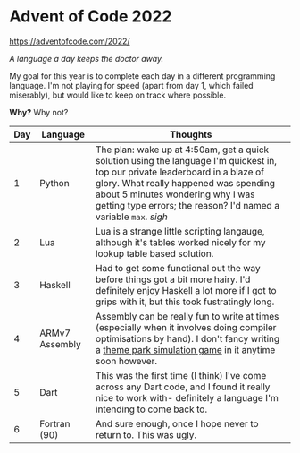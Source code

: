 # Advent of Code 2022

https://adventofcode.com/2022/

_A language a day keeps the doctor away._

My goal for this year is to complete each day in a different programming language. I'm not playing for speed (apart from day 1, which failed miserably), but would like to keep on track where possible. 

**Why?** Why not?

| **Day** | **Language**   | **Thoughts**                                                                                                                                                                                                                                                                                               |
|---------|----------------|------------------------------------------------------------------------------------------------------------------------------------------------------------------------------------------------------------------------------------------------------------------------------------------------------------|
|    1    | Python         | The plan: wake up at 4:50am, get a quick solution using the language I'm quickest in, top our private leaderboard in a blaze of glory. What really happened was spending about 5 minutes wondering why I was getting type errors; the reason? I'd named a variable `max`. *sigh*                           |
|    2    | Lua            | Lua is a strange little scripting langauge, although it's tables worked nicely for my lookup table based solution.                                                                                                                                                                                         |
|    3    | Haskell        | Had to get some functional out the way before things got a bit more hairy. I'd definitely enjoy Haskell a lot more if I got to grips with it, but this took fustratingly long.                                                                                                                             |
|    4    | ARMv7 Assembly | Assembly can be really fun to write at times (especially when it involves doing compiler optimisations by hand). I don't fancy writing a [theme park simulation game](https://www.reddit.com/r/todayilearned/comments/131q6b/til_roller_coaster_tycoon_was_programmed_by_one/) in it anytime soon however. |
|    5    | Dart | This was the first time (I think) I've come across any Dart code, and I found it really nice to work with- definitely a language I'm intending to come back to. |
|    6    | Fortran (90) | And sure enough, once I hope never to return to. This was ugly. |
